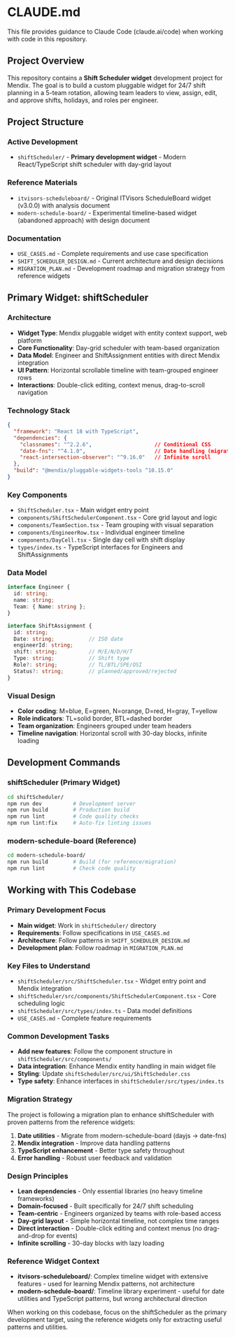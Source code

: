 # CLAUDE.md

This file provides guidance to Claude Code (claude.ai/code) when working with code in this repository.

## Project Overview

This repository contains a **Shift Scheduler widget** development project for Mendix. The goal is to build a custom pluggable widget for 24/7 shift planning in a 5-team rotation, allowing team leaders to view, assign, edit, and approve shifts, holidays, and roles per engineer.

## Project Structure

### Active Development
- `shiftScheduler/` - **Primary development widget** - Modern React/TypeScript shift scheduler with day-grid layout

### Reference Materials
- `itvisors-scheduleboard/` - Original ITVisors ScheduleBoard widget (v3.0.0) with analysis document
- `modern-schedule-board/` - Experimental timeline-based widget (abandoned approach) with design document

### Documentation
- `USE_CASES.md` - Complete requirements and use case specification
- `SHIFT_SCHEDULER_DESIGN.md` - Current architecture and design decisions
- `MIGRATION_PLAN.md` - Development roadmap and migration strategy from reference widgets

## Primary Widget: shiftScheduler

### Architecture
- **Widget Type**: Mendix pluggable widget with entity context support, web platform
- **Core Functionality**: Day-grid scheduler with team-based organization
- **Data Model**: Engineer and ShiftAssignment entities with direct Mendix integration
- **UI Pattern**: Horizontal scrollable timeline with team-grouped engineer rows
- **Interactions**: Double-click editing, context menus, drag-to-scroll navigation

### Technology Stack
```json
{
  "framework": "React 18 with TypeScript",
  "dependencies": {
    "classnames": "^2.2.6",                    // Conditional CSS
    "date-fns": "^4.1.0",                      // Date handling (migrating to dayjs)
    "react-intersection-observer": "^9.16.0"   // Infinite scroll
  },
  "build": "@mendix/pluggable-widgets-tools ^10.15.0"
}
```

### Key Components
- `ShiftScheduler.tsx` - Main widget entry point
- `components/ShiftSchedulerComponent.tsx` - Core grid layout and logic
- `components/TeamSection.tsx` - Team grouping with visual separation
- `components/EngineerRow.tsx` - Individual engineer timeline
- `components/DayCell.tsx` - Single day cell with shift display
- `types/index.ts` - TypeScript interfaces for Engineers and ShiftAssignments

### Data Model
```typescript
interface Engineer {
  id: string;
  name: string;
  Team: { Name: string };
}

interface ShiftAssignment {
  id: string;
  Date: string;           // ISO date
  engineerId: string;
  shift: string;          // M/E/N/D/H/T
  Type: string;           // Shift type
  Role?: string;          // TL/BTL/SPE/OSI
  Status?: string;        // planned/approved/rejected
}
```

### Visual Design
- **Color coding**: M=blue, E=green, N=orange, D=red, H=gray, T=yellow
- **Role indicators**: TL=solid border, BTL=dashed border
- **Team organization**: Engineers grouped under team headers
- **Timeline navigation**: Horizontal scroll with 30-day blocks, infinite loading

## Development Commands

### shiftScheduler (Primary Widget)
```bash
cd shiftScheduler/
npm run dev          # Development server
npm run build        # Production build
npm run lint         # Code quality checks
npm run lint:fix     # Auto-fix linting issues
```

### modern-schedule-board (Reference)
```bash
cd modern-schedule-board/
npm run build        # Build (for reference/migration)
npm run lint         # Check code quality
```

## Working with This Codebase

### Primary Development Focus
- **Main widget**: Work in `shiftScheduler/` directory
- **Requirements**: Follow specifications in `USE_CASES.md`
- **Architecture**: Follow patterns in `SHIFT_SCHEDULER_DESIGN.md`
- **Development plan**: Follow roadmap in `MIGRATION_PLAN.md`

### Key Files to Understand
- `shiftScheduler/src/ShiftScheduler.tsx` - Widget entry point and Mendix integration
- `shiftScheduler/src/components/ShiftSchedulerComponent.tsx` - Core scheduling logic
- `shiftScheduler/src/types/index.ts` - Data model definitions
- `USE_CASES.md` - Complete feature requirements

### Common Development Tasks
- **Add new features**: Follow the component structure in `shiftScheduler/src/components/`
- **Data integration**: Enhance Mendix entity handling in main widget file
- **Styling**: Update `shiftScheduler/src/ui/ShiftScheduler.css`
- **Type safety**: Enhance interfaces in `shiftScheduler/src/types/index.ts`

### Migration Strategy
The project is following a migration plan to enhance shiftScheduler with proven patterns from the reference widgets:

1. **Date utilities** - Migrate from modern-schedule-board (dayjs → date-fns)
2. **Mendix integration** - Improve data handling patterns
3. **TypeScript enhancement** - Better type safety throughout
4. **Error handling** - Robust user feedback and validation

### Design Principles
- **Lean dependencies** - Only essential libraries (no heavy timeline frameworks)
- **Domain-focused** - Built specifically for 24/7 shift scheduling
- **Team-centric** - Engineers organized by teams with role-based access
- **Day-grid layout** - Simple horizontal timeline, not complex time ranges
- **Direct interaction** - Double-click editing and context menus (no drag-and-drop for events)
- **Infinite scrolling** - 30-day blocks with lazy loading

### Reference Widget Context
- **itvisors-scheduleboard/**: Complex timeline widget with extensive features - used for learning Mendix patterns, not architecture
- **modern-schedule-board/**: Timeline library experiment - useful for date utilities and TypeScript patterns, but wrong architectural direction

When working on this codebase, focus on the shiftScheduler as the primary development target, using the reference widgets only for extracting useful patterns and utilities.